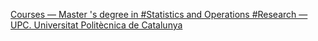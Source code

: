 [Courses — Master 's degree in #Statistics and Operations #Research — UPC. Universitat Politècnica de Catalunya](https://qi.tc/qi/113527)